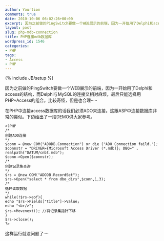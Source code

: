 ```yaml
---
author: Yourtion
comments: true
date: 2010-10-06 06:02:26+00:00
excerpt: 因为之前做的PingSwitch要做一个WEB展示的前端，因为一开始用了Delphi和access的结构，而Delphi与MySQL的连接又相对麻烦，最后只能选择用PHP+Access的组合，比较奇怪，但是也合理·····在PHP中连接access数据库的话我们必须ADO来连接，这跟ASP中连接数据库非常的类似。下边给出了一段DEMO供大家参考。
layout: post
slug: php-mdb-connection
title: PHP连接mdb数据库
wordpress_id: 1546
categories:
- PHP
tags:
- Access
- PHP
---
```

{% include JB/setup %}

因为之前做的PingSwitch要做一个WEB展示的前端，因为一开始用了Delphi和access的结构，而Delphi与MySQL的连接又相对麻烦，最后只能选择用PHP+Access的组合，比较奇怪，但是也合理·····

在PHP中连接access数据库的话我们必须ADO来连接，这跟ASP中连接数据库非常的类似。下边给出了一段DEMO供大家参考。

```
<?PHP
/*
创建ADO连接
*/
$conn = @new COM("ADODB.Connection") or die ("ADO Connection faild.");
$connstr = "DRIVER={Microsoft Access Driver (*.mdb)}; DBQ=" . realpath("DATUM/cnbt.mdb");
$conn->Open($connstr);
/*
创建记录集查询
*/
$rs = @new COM("ADODB.RecordSet");
$rs->Open("select * from dbo_dirs",$conn,1,3);
/*
循环读取数据
*/
while(!$rs->eof){
echo "$rs->Fields["title"]->Value;
echo "<br/>";
$rs->Movenext(); //将记录集指针下移
}
$rs->close();
?>
```

这样运行就没问题了····
